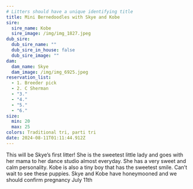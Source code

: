 ```yaml
---
# Litters should have a unique identifying title
title: Mini Bernedoodles with Skye and Kobe
sire:
  sire_name: Kobe
  sire_image: /img/img_1827.jpeg
dub_sire:
  dub_sire_name: ""
  dub_sire_in_house: false
  dub_sire_image: ""
dam:
  dam_name: Skye
  dam_image: /img/img_6925.jpeg
reservation_list:
  - 1. Breeder pick
  - 2. C Sherman
  - "3."
  - "4."
  - "5."
  - "6."
size:
  min: 20
  max: 25
colors: Traditional tri, parti tri
date: 2024-08-11T01:11:44.912Z
---
```

This will be Skye’s first litter! She is the sweetest little lady and goes with her mama to her dance studio almost everyday. She has a very sweet and calm personality. Kobe is also a tiny boy that has the sweetest smile. Can’t wait to see these puppies. Skye and Kobe have honeymooned and we should confirm pregnancy July 11th